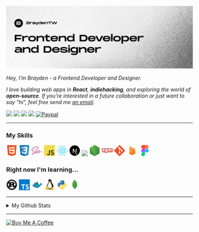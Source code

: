 ![Brayden W - Frontend Developer and Designer](./assets/banner.png)

<p>
<i>Hey, I'm Brayden - a Frontend Developer and Designer.
  
I love building web apps in **React**, **indiehacking**, and exploring the world of **open-source**. If you're interested in a future collaboration or just want to say "hi", feel free send me <a href="mailto:brayden45.dev@gmail.com">an email</a>.</i>
</p>

<p>
<a href="mailto:brayden45.dev@gmail.com"><img src="https://img.shields.io/badge/Email%20Me-4c6dd3?style=for-the-badge&logo=gmail&logoColor=white"></a> <a href="https://github.com/braydentw"><img src="https://img.shields.io/badge/GitHub-100000?style=for-the-badge&logo=github&logoColor=white"></a> <a href="https://dribbble.com/braydentw"><img src="https://img.shields.io/badge/Dribbble-EA4C89?style=for-the-badge&logo=dribbble&logoColor=white"></a> <a href="https://dev.to/braydentw"><img src="https://img.shields.io/badge/dev.to-ccc?style=for-the-badge&logo=dev.to&logoColor=black"></a> <a href="https://www.paypal.com/paypalme/braydentw"><img alt="Paypal" src="https://img.shields.io/badge/PayPal-00457C?style=for-the-badge&logo=paypal&logoColor=white" /></a>
</p>

<hr>

### **My Skills**

<p>
<img width="30" src="https://raw.githubusercontent.com/devicons/devicon/master/icons/html5/html5-original.svg">

<img width="30" src="https://raw.githubusercontent.com/devicons/devicon/master/icons/css3/css3-original.svg">

<img width="30" src="https://raw.githubusercontent.com/devicons/devicon/master/icons/sass/sass-original.svg">

<img width="30" src="https://raw.githubusercontent.com/devicons/devicon/master/icons/javascript/javascript-original.svg">

<img width="30" src="https://raw.githubusercontent.com/devicons/devicon/master/icons/react/react-original.svg">

<img width="30" src="./assets/nextjs.svg">

<img width="30" src="https://img.stackshare.io/service/8158/default_660b7c41c3ba489cb581eec89c04655404258c19.png">

<img width="30" src="https://raw.githubusercontent.com/devicons/devicon/master/icons/nodejs/nodejs-original.svg">

<img width="30" src="https://raw.githubusercontent.com/devicons/devicon/master/icons/npm/npm-original-wordmark.svg">

<img width="30" src="https://raw.githubusercontent.com/devicons/devicon/master/icons/git/git-original.svg">

<img width="30" src="https://raw.githubusercontent.com/devicons/devicon/master/icons/firebase/firebase-plain.svg">

<img width="30" src="https://raw.githubusercontent.com/devicons/devicon/master/icons/figma/figma-original.svg">
</p>

### **Right now I'm learning...**

<p>
<img width="30" src="./assets/rust.svg">

<img width="30" src="https://raw.githubusercontent.com/devicons/devicon/master/icons/typescript/typescript-original.svg">

<img width="30" src="https://raw.githubusercontent.com/devicons/devicon/master/icons/docker/docker-original.svg">

<img width="30" src="https://raw.githubusercontent.com/devicons/devicon/master/icons/linux/linux-original.svg">

<img width="30" src="https://raw.githubusercontent.com/devicons/devicon/master/icons/python/python-original.svg">

<img width="30" src="https://raw.githubusercontent.com/devicons/devicon/master/icons/mongodb/mongodb-original.svg">
</p>

<hr>

<details>
  <summary>My Github Stats</summary>
  <img src="https://github-readme-stats.vercel.app/api?username=BraydenTW&show_icons=true&theme=tokyonight&icon_color=6392DF">
</details>

<hr />

<a href="https://www.buymeacoffee.com/braydenw" target="_blank"><img src="https://cdn.buymeacoffee.com/buttons/v2/default-yellow.png" alt="Buy Me A Coffee" width="210" ></a>
